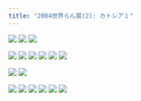 ```yaml
---
title: "2004世界らん展(2): カトレア１"
---
```


![](/images/photos/flowers/cattyoseue.jpg)
![](/images/photos/flowers/a1ocyr3-1.jpg)
![](/images/photos/flowers/a1ocyr4.jpg)

![](/images/photos/flowers/b2ocyrg.jpg)
![](/images/photos/flowers/b1ocyutr.jpg)
![](/images/photos/flowers/b2ocyut.jpg)
![](/images/photos/flowers/b3ocuy.jpg)
![](/images/photos/flowers/b1ocyr3-2.jpg)
![](/images/photos/flowers/b2ocyr1.jpg)

![](/images/photos/flowers/a1ocky1.jpg)
![](/images/photos/flowers/b1ockr.jpg)

![](/images/photos/flowers/b1ocry1-1.jpg)
![](/images/photos/flowers/b1ocry2-2.jpg)
![](/images/photos/flowers/a1ocry2-2.jpg)
![](/images/photos/flowers/a1ocubyv3.jpg)
![](/images/photos/flowers/a1ocpry2-1.jpg)
![](/images/photos/flowers/a1ocry2-1.jpg)

